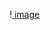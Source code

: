 !<a href="deivide11.github.io/Spotify/"> [image](https://github.com/deivide11/Spotify/assets/99503429/f92a4940-3d29-46b9-8325-5db5db7ab76e) </a>

